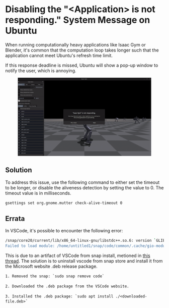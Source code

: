 # Disabling the "\<Application> is not responding." System Message on Ubuntu

When running computationally heavy applications like Isaac Gym or Blender, it's common that the computation loop takes longer such that the application cannot meet Ubuntu's refresh time limit.&#x20;

If this response deadline is missed, Ubuntu will show a pop-up window to notify the user, which is annoying.

<figure><img src="../../.gitbook/assets/image.png" alt=""><figcaption></figcaption></figure>

## Solution

To address this issue, use the following command to either set the timeout to be longer, or disable the aliveness detection by setting the value to 0. The timeout value is in milliseconds.

```bash
gsettings set org.gnome.mutter check-alive-timeout 0
```



## Errata

In VSCode, it's possible to encounter the following error:

```bash
/snap/core20/current/lib/x86_64-linux-gnu/libstdc++.so.6: version `GLIBCXX_3.4.29' not found (required by /lib64/libproxy.so.1)
Failed to load module: /home/untitled1/snap/code/common/.cache/gio-modules/libgiolibproxy.so
```



This is due to an artifact of VSCode from snap install, metioned in [this thread](https://github.com/microsoft/vscode/issues/180629). The solution is to uninstall vscode from snap store and install it from the Microsoft website .deb release package.



```
1. Removed the snap: `sudo snap remove code`

2. Downloaded the .deb package from the VSCode website.

3. Installed the .deb package: `sudo apt install ./<downloaded-file.deb>`
```

